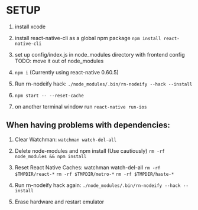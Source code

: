 # SETUP
1. install xcode

2. install react-native-cli as a global npm package
```npm install react-native-cli```

3. set up config/index.js in node_modules directory with frontend config TODO: move it out of node_modules

4. ```npm i``` (Currently using react-native 0.60.5)

5. Run rn-nodeify hack:
```./node_modules/.bin/rn-nodeify --hack --install```

6. ```npm start -- --reset-cache```

7. on another terminal window run 
```react-native run-ios```


## When having problems with dependencies:
1. Clear Watchman:
```watchman watch-del-all```

2. Delete node-modules and npm install (Use cautiously)
```rm -rf node_modules && npm install```

3. Reset React Native Caches:
watchman watch-del-all
```rm -rf $TMPDIR/react-*```
```rm -rf $TMPDIR/metro-*```
```rm -rf $TMPDIR/haste-*```

4. Run rn-nodeify hack again:
```./node_modules/.bin/rn-nodeify --hack --install```

5. Erase hardware and restart emulator

